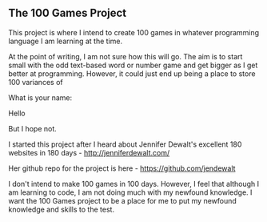 ## The 100 Games Project

This project is where I intend to create 100 games in whatever programming language I am learning at the time. 

At the point of writing, I am not sure how this will go. The aim is to start small with the odd text-based word or number game and get bigger as I get better at programming. However, it could just end up being a place to store 100 variances of 

What is your name: 

Hello <name>

But I hope not.



I started this project after I heard about Jennifer Dewalt's excellent 180 websites in 180 days - http://jenniferdewalt.com/

Her github repo for the project is here - https://github.com/jendewalt 

I don't intend to make 100 games in 100 days. However, I feel that although I am learning to code, I am not doing much with my newfound knowledge. I want the 100 Games project to be a place for me to put my newfound knowledge and skills to the test. 
